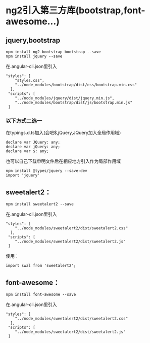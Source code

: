 # ng2引入第三方库(bootstrap,font-awesome...)
## jquery,bootstrap
```text
npm install ng2-bootstrap bootstrap --save
npm install jquery --save
```
在.angular-cli.json里引入
```text
"styles": [
    "styles.css",
    "../node_modules/bootstrap/dist/css/bootstrap.min.css"
  ],
 "scripts": [
    "../node_modules/jquery/dist/jquery.min.js",
    "../node_modules/bootstrap/dist/js/bootstrap.min.js"
 ]
```
### 以下方式二选一
在typings.d.ts加入(会吧$,jQuery,JQuery加入全局作用域)  
```text
declare var JQuery: any;
declare var jQuery: any;
declare var $: any;
```
也可以自己下载申明文件后在相应地方引入作为局部作用域  
```text
npm install @types/jquery --save-dev
import 'jquery'
```

## sweetalert2：
```text
npm install sweetalert2 --save
```
在.angular-cli.json里引入
```text
"styles": [
    "../node_modules/sweetalert2/dist/sweetalert2.css"
  ],
 "scripts": [
    "../node_modules/sweetalert2/dist/sweetalert2.js"
 ]
```
使用：  
```text
import swal from 'sweetalert2';
```

## font-awesome：
```text
npm install font-awesome --save
```
在.angular-cli.json里引入
```text
"styles": [
    "../node_modules/sweetalert2/dist/sweetalert2.css"
  ],
 "scripts": [
    "../node_modules/sweetalert2/dist/sweetalert2.js"
 ]
```

